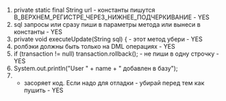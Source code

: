 1. private static final String url - константы пишутся В_ВЕРХНЕМ_РЕГИСТРЕ_ЧЕРЕЗ_НИЖНЕЕ_ПОДЧЕРКИВАНИЕ - YES
2. sql запросы или сразу пиши в параметры метода или вынеси в константы - YES
3. private void executeUpdate(String sql) { -  этот метод убери - YES
4. ролбэки должны быть только на DML операциях - YES
5. if (transaction != null) transaction.rollback(); -  не пиши в одну строчку - YES
6. System.out.println("User " + name + " добавлен в базу"); 
6. - засоряет код. Если надо для отладки - убирай перед тем как пушить - YES